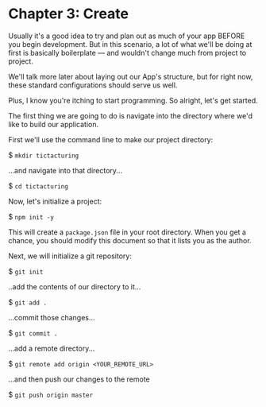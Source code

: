 # Chapter 3: Create

Usually it's a good idea to try and plan out as much of your app BEFORE you begin development. But in this scenario, a lot of what we'll be doing at first is basically boilerplate –– and wouldn't change much from project to project.

We'll talk more later about laying out our App's structure, but for right now, these standard configurations should serve us well.

Plus, I know you're itching to start programming. So alright, let's get started.

The first thing we are going to do is navigate into the directory where we'd like to build our application.

First we'll use the command line to make our project directory:

$ ```mkdir tictacturing```

...and navigate into that directory...

$ ```cd tictacturing```

Now, let's initialize a project:

$ ```npm init -y```

This will create a ```package.json``` file in your root directory. When you get a chance, you should modify this document so that it lists you as the author.

Next, we will initialize a git repository:

$ ```git init```

..add the contents of our directory to it...

$ ```git add .```

...commit those changes...

$ ```git commit .```

...add a remote directory...

$ ```git remote add origin <YOUR_REMOTE_URL>```

...and then push our changes to the remote

$ ```git push origin master```
